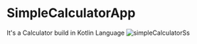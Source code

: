 # SimpleCalculatorApp
It's a Calculator build in Kotlin Language
![simpleCalculatorSs](https://user-images.githubusercontent.com/90960084/134805053-c01c0203-44bf-4dd0-ab5b-b26a6da90753.png)

